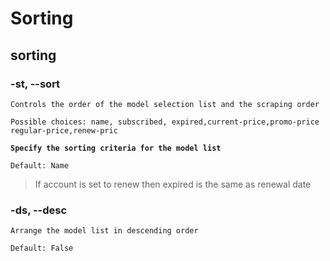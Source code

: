 # Sorting

## sorting

### -st, --sort

```
Controls the order of the model selection list and the scraping order
```

```
Possible choices: name, subscribed, expired,current-price,promo-price
regular-price,renew-pric

```

<pre><code><strong>Specify the sorting criteria for the model list
</strong></code></pre>

```
Default: Name
```

> If account is set to renew then expired is the same as renewal date

### -ds, --desc

```
Arrange the model list in descending order
```

```
Default: False
```
